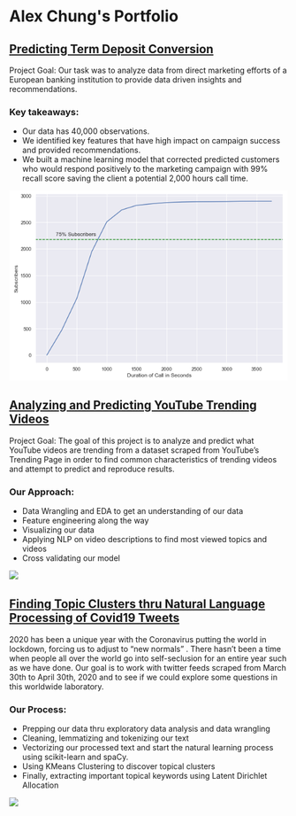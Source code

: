 # Alex Chung's Portfolio

## [Predicting Term Deposit Conversion](https://github.com/kre8tions/Apziva/blob/main/cbxr8ZpqR79rOXna/cbxr8ZpqR79rOXna.ipynb)
Project Goal:  Our task was to analyze data from direct marketing efforts of a European banking institution to provide data driven insights and recommendations.  

### Key takeaways:

* Our data has 40,000 observations.
* We identified key features that have high impact on campaign success and provided recommendations.
* We built a machine learning model that corrected predicted customers who would respond positively to the marketing campaign with 99% recall score saving the client a potential 2,000 hours call time. 

![](https://github.com/kre8tions/Apziva/blob/main/cbxr8ZpqR79rOXna/term-deposit-marketing.PNG)

## [Analyzing and Predicting YouTube Trending Videos](https://github.com/kre8tions/Analyzing-YouTube-Trending-Videos)
Project Goal: The goal of this project is to analyze and predict what YouTube videos are trending from a dataset scraped from YouTube’s Trending Page in order to find common characteristics of trending videos and attempt to predict and reproduce results.

### Our Approach:

* Data Wrangling and EDA to get an understanding of our data
* Feature engineering along the way
* Visualizing our data
* Applying NLP on video descriptions to find most viewed topics and videos
* Cross validating our model

![](https://github.com/kre8tions/Alex_Chung_Portfolio/blob/main/Images/YouTube_Trending_Video.jpg)








## [Finding Topic Clusters thru Natural Language Processing of Covid19 Tweets](https://github.com/kre8tions/NLP-of-Covid19-Tweets)
2020 has been a unique year with the Coronavirus putting the world in lockdown, forcing us to adjust to “new normals” . There hasn’t been a time when people all over the world go into self-seclusion for an entire year such as we have done. Our goal is to work with twitter feeds scraped from March 30th to April 30th, 2020 and to see if we could explore some questions in this worldwide laboratory.

### Our Process:

* Prepping our data thru exploratory data analysis and data wrangling
* Cleaning, lemmatizing and tokenizing our text
* Vectorizing our processed text and start the natural learning process using scikit-learn and spaCy.
* Using KMeans Clustering to discover topical clusters
* Finally, extracting important topical keywords using Latent Dirichlet Allocation

![](https://github.com/kre8tions/Alex_Chung_Portfolio/blob/main/Images/NLP_of_Covid19_Tweets.jpg)
